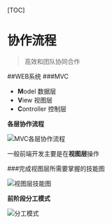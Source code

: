 [TOC]

# 协作流程



> 高效和团队协同合作

##WEB系统
###MVC
- **M**odel 数据层  
- **V**iew 视图层
- **C**ontroller 控制层

**各层协作流程**

![MVC各层协作流程](http://i13.tietuku.com/231238ea0438f0abs.png)

一般前端开发主要是在**视图层**操作

###完成视图层所需要掌握的技能图

![视图层技能图](http://i11.tietuku.com/a7b46691563a69fdt.jpg)

**前阶段分工模式**

![分工模式](http://i11.tietuku.com/1b6f154a86138924t.jpg)
